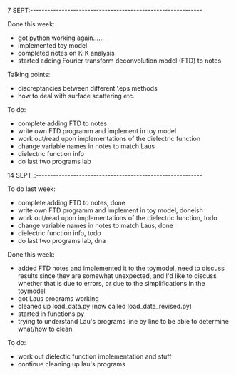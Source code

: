 7 SEPT:------------------------------------------------------------


Done this week:
- got python working again......
- implemented toy model
- completed notes on K-K analysis
- started adding Fourier transform deconvolution model (FTD) to notes


Talking points:
- discreptancies between different \eps methods
- how to deal with surface scattering etc.

To do:
- complete adding FTD to notes
- write own FTD programm and implement in toy model
- work out/read upon implementations of the dielectric function
- change variable names in notes to match Laus
- dielectric function info
- do last two programs lab



14 SEPT_:----------------------------------------------------------

To do last week:
- complete adding FTD to notes, done
- write own FTD programm and implement in toy model, doneish
- work out/read upon implementations of the dielectric function, todo
- change variable names in notes to match Laus, done
- dielectric function info, todo
- do last two programs lab, dna

Done this week:
- added FTD notes and implemented it to the toymodel, need to discuss results since they are somewhat unexpected, and I'd like to discuss whether that is due to errors, or due to the simplifications in the toymodel
- got Laus programs working
- cleaned up load_data.py (now called load_data_revised.py)
- started in functions.py
- trying to understand Lau's programs line by line to be able to determine what/how to clean

To do:
- work out dielectic function implementation and stuff
- continue cleaning up lau's programs